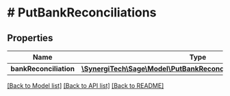 # # PutBankReconciliations

## Properties

Name | Type | Description | Notes
------------ | ------------- | ------------- | -------------
**bankReconciliation** | [**\SynergiTech\Sage\Model\PutBankReconciliationsBankReconciliation**](PutBankReconciliationsBankReconciliation.md) |  |

[[Back to Model list]](../../README.md#models) [[Back to API list]](../../README.md#endpoints) [[Back to README]](../../README.md)
